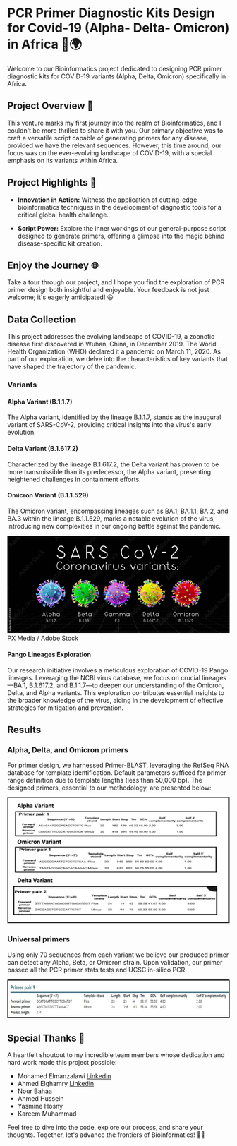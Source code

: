 # PCR Primer Diagnostic Kits Design for Covid-19 (Alpha- Delta- Omicron) in Africa 🧬🌍

Welcome to our Bioinformatics project dedicated to designing PCR primer diagnostic kits for COVID-19 variants (Alpha, Delta, Omicron) specifically in Africa.

## Project Overview 🚀

This venture marks my first journey into the realm of Bioinformatics, and I couldn't be more thrilled to share it with you. Our primary objective was to craft a versatile script capable of generating primers for any disease, provided we have the relevant sequences. However, this time around, our focus was on the ever-evolving landscape of COVID-19, with a special emphasis on its variants within Africa.

## Project Highlights 🌟

- **Innovation in Action:** Witness the application of cutting-edge bioinformatics techniques in the development of diagnostic tools for a critical global health challenge.

- **Script Power:** Explore the inner workings of our general-purpose script designed to generate primers, offering a glimpse into the magic behind disease-specific kit creation.

## Enjoy the Journey 🌐

Take a tour through our project, and I hope you find the exploration of PCR primer design both insightful and enjoyable. Your feedback is not just welcome; it's eagerly anticipated! 😃

## Data Collection

This project addresses the evolving landscape of COVID-19, a zoonotic disease first discovered in Wuhan, China, in December 2019. The World Health Organization (WHO) declared it a pandemic on March 11, 2020. As part of our exploration, we delve into the characteristics of key variants that have shaped the trajectory of the pandemic.

### Variants

#### Alpha Variant (B.1.1.7)
The Alpha variant, identified by the lineage B.1.1.7, stands as the inaugural variant of SARS-CoV-2, providing critical insights into the virus's early evolution.

#### Delta Variant (B.1.617.2)
Characterized by the lineage B.1.617.2, the Delta variant has proven to be more transmissible than its predecessor, the Alpha variant, presenting heightened challenges in containment efforts.

#### Omicron Variant (B.1.1.529)
The Omicron variant, encompassing lineages such as BA.1, BA.1.1, BA.2, and BA.3 within the lineage B.1.1.529, marks a notable evolution of the virus, introducing new complexities in our ongoing battle against the pandemic.

![](/Pictures/Covid%20Variants.jpeg)
 PX Media / Adobe Stock

#### Pango Lineages Exploration

Our research initiative involves a meticulous exploration of COVID-19 Pango lineages. Leveraging the NCBI virus database, we focus on crucial lineages—BA.1, B.1.617.2, and B.1.1.7—to deepen our understanding of the Omicron, Delta, and Alpha variants. This exploration contributes essential insights to the broader knowledge of the virus, aiding in the development of effective strategies for mitigation and prevention.

## Results

### Alpha, Delta, and Omicron primers 
For primer design, we harnessed Primer-BLAST, leveraging the RefSeq RNA database for template identification. Default parameters sufficed for primer range definition due to template lengths (less than 50,000 bp).
The designed primers, essential to our methodology, are presented below:

![](/Pictures/Primers.png)

### Universal primers 
Using only 70 sequences from each variant we believe our produced primer can detect any Alpha, Beta, or Omicron strain. Upon validation, our primer passed all the PCR primer stats tests and UCSC in-silico PCR.

![](/Pictures/Universal_Primer.jpeg)

## Special Thanks 🙌

A heartfelt shoutout to my incredible team members whose dedication and hard work made this project possible:
- Mohamed Elmanzalawi [Linkedin](https://www.linkedin.com/in/mohamed-elmanzalawi/)
- Ahmed Elghamry [Linkedin](https://www.linkedin.com/in/ahmed-elghamry-7b22829a/)
- Nour Bahaa
- Ahmed Hussein
- Yasmine Hosny
- Kareem Muhammad

Feel free to dive into the code, explore our process, and share your thoughts. Together, let's advance the frontiers of Bioinformatics! 🧪🔬
